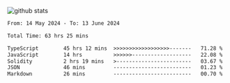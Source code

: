 
![github stats](https://github-readme-stats.vercel.app/api?username=realmahd1&show_icons=true&theme=codeSTACKr&hide_rank=true&count_private=true)

<!--START_SECTION:waka-->

```txt
From: 14 May 2024 - To: 13 June 2024

Total Time: 63 hrs 25 mins

TypeScript        45 hrs 12 mins  >>>>>>>>>>>>>>>>>>-------   71.28 %
JavaScript        14 hrs          >>>>>>-------------------   22.08 %
Solidity          2 hrs 19 mins   >------------------------   03.67 %
JSON              46 mins         -------------------------   01.23 %
Markdown          26 mins         -------------------------   00.70 %
```

<!--END_SECTION:waka-->
